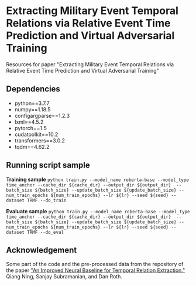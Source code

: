 # Extracting Military Event Temporal Relations via Relative Event Time Prediction and Virtual Adversarial Training

Resources for paper "Extracting Military Event Temporal Relations via Relative Event Time Prediction and Virtual Adversarial Training"

## Dependencies

- python==3.7.7
- numpy==1.18.5
- configargparse==1.2.3
- lxml==4.5.2
- pytorch==1.5
- cudatoolkit==10.2
- transformers==3.0.2
- tqdm==4.62.2

## Running script sample

**Training sample**
`python train.py --model_name roberta-base --model_type time_anchor --cache_dir ${cache_dir} --output_dir ${output_dir}  --batch_size ${batch_size} --update_batch_size ${update_batch_size} --num_train_epochs ${num_train_epochs} --lr ${lr} --seed ${seed} --dataset TRMF --do_train`

**Evaluate sample**
`python train.py --model_name roberta-base --model_type time_anchor --cache_dir ${cache_dir} --output_dir ${output_dir}  --batch_size ${batch_size} --update_batch_size ${update_batch_size} --num_train_epochs ${num_train_epochs} --lr ${lr} --seed ${seed} --dataset TRMF --do_eval`

## Acknowledgement

Some part of the code and the pre-processed data from the repository of the paper ["An Improved Neural Baseline for Temporal Relation Extraction."](https://github.com/qiangning/NeuralTemporalRelation-EMNLP19) Qiang Ning, Sanjay Subramanian, and Dan Roth.
